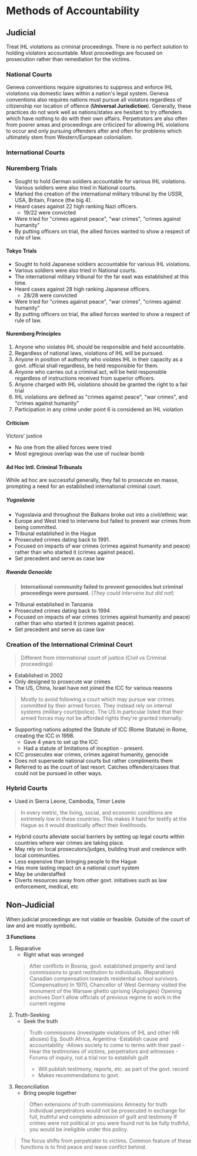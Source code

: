# Methods of Accountability

## Judicial
Treat IHL violations as criminal proceedings. There is no perfect solution to holding violators accountable.
Most proceedings are focused on prosecution rather than remediation for the victims.
### National Courts
Geneva conventions require signatories to suppress and enforce IHL violations via domestic laws within a nation's legal system. Geneva conventions also requires nations must pursue all violators regardless of citizenship nor location of offence (**Universal Jurisdiction**). Generally, these practices do not work well as nations/states are hesitant to try offenders which have nothing to do with their own affairs. Perpetrators are also often from poorer areas and proceedings are criticized for allowing IHL violations to occur and only pursuing offenders after and often for problems which ultimately stem from Western/European colonialism.
### International Courts
### Nuremberg Trials
- Sought to hold German soldiers accountable for various IHL violations. Various soldiers were also tried in National courts. 
- Marked the creation of the international military tribunal by the USSR, USA, Britain, France (the big 4). 
- Heard cases against 22 high ranking Nazi officers.
	- 19/22 were convicted
- Were tried for "crimes against peace", "war crimes", "crimes against humanity"
- By putting officers on trial, the allied forces wanted to show a respect of rule of law.
#### Tokyo Trials
- Sought to hold Japanese soldiers accountable for various IHL violations. 
- Various soldiers were also tried in National courts. 
- The international military tribunal for the far east was established at this time.
- Heard cases against 28 high ranking Japanese officers.
	- 28/28 were convicted
- Were tried for "crimes against peace", "war crimes", "crimes against humanity"
- By putting officers on trial, the allied forces wanted to show a respect of rule of law.
#### Nuremberg Principles
1. Anyone who violates IHL should be responsible and held accountable.
2. Regardless of national laws, violations of IHL will be pursued.
3. Anyone in position of authority who violates IHL in their capacity as a govt. official shall regardless, be held responsible for them.
4. Anyone who carries out a criminal act, will be held responsible regardless of instructions received from superior officers.
5. Anyone charged with IHL violations should be granted the right to a fair trial
6. IHL violations are defined as "crimes against peace", "war crimes", and "crimes against humanity"
7. Participation in any crime under point 6 is considered an IHL violation

#### Criticism
Victors' justice
- No one from the allied forces were tried
- Most egregious overlap was the use of nuclear bomb

#### Ad Hoc Intl. Criminal Tribunals

While ad hoc are successful generally, they fail to prosecute en masse, prompting a need for an established international criminal court.
##### Yugoslavia
- Yugoslavia and throughout the Balkans broke out into a civil/ethnic war.
- Europe and West tried to intervene but failed to prevent war crimes from being committed.
- Tribunal established in the Hague
- Prosecuted crimes dating back to 1991.
- Focused on impacts of war crimes (crimes against humanity and peace) rather than who started it (crimes against peace).
- Set precedent and serve as case law

##### Rwanda Genocide
>**International community failed to prevent genocides but criminal proceedings were pursued.** (*They could intervene but did not*)
- Tribunal established in Tanzania
- Prosecuted crimes dating back to 1994
- Focused on impacts of war crimes (crimes against humanity and peace) rather than who started it (crimes against peace).
-  Set precedent and serve as case law
### Creation of the International Criminal Court
>Different from international court of justice (Civil vs Criminal proceedings)

- Established in 2002
- Only designed to prosecute war crimes
- The US, China, Israel have not joined the ICC for various reasons
> Mostly to avoid following a court which may pursue war crimes committed by their armed forces. They instead rely on internal systems (military court/police). The US in particular listed that their armed forces may not be afforded rights they're granted internally.
- Supporting nations adopted the Statute of ICC (Rome Statute) in Rome, creating the ICC in 1998.
	- Gave 4 years to set up the ICC
	- Had a statute of limitations of inception - present.
- ICC prosecutes war crimes, crimes against humanity, genocide
- Does not supersede national courts but rather compliments them
- Referred to as the court of last resort. Catches offenders/cases that could not be pursued in other ways.
### Hybrid Courts
- Used in Sierra Leone, Cambodia, Timor Leste
> In every metric, the living, social, and economic conditions are extremely low in these countries. This makes it hard for testify at the Hague as it would drastically affect their livelihoods.
- Hybrid courts alleviate social barriers by setting up legal courts within countries where war crimes are taking place. 
- May rely on local prosecutors/judges, building trust and credence with local communities.
- Less expensive than bringing people to the Hague
- Has more lasting impact on a national court system
- May be understaffed
- Diverts resources away from other govt. initiatives such as law enforcement, medical, etc

## Non-Judicial

When judicial proceedings are not viable or feasible. Outside of the court of law and are mostly symbolic.

**3 Functions**
1. Reparative
	- Right what was wronged
	>After conflicts in Bosnia, govt. established property and land commissions to grant restitution to individuals. (Reparation)
	>Canadian compensation towards residential school survivors. (Compensation)
	>In 1970, Chancellor of West Germany visited the monument of the Warsaw ghetto uprising (Apologies)
	>Opening archives
	>Don't allow officials of previous regime to work in the current regime
2. Truth-Seeking
	- Seek the truth
	>Truth commissions (investigate violations of IHL and other HR abuses)
	>	Eg. South Africa, Argentina
	>	-Establish cause and accountability
	>	-Allows society to come to terms with their past
	>	-Hear the testimonies of victims, perpetrators and witnesses
	>	-Forums of inquiry, not a trial nor to establish guilt
	>	- Will publish testimony, reports, etc. as part of the govt. record
	>	- Makes recommendations to govt.
3. Reconciliation
	- Bring people together
	>Often extensions of truth commissions
	>Amnesty for truth
	>	Individual perpetrators would not be prosecuted in exchange for full, truthful and complete admission of guilt and testimony
	>	If crimes were not political or you were found not to be fully truthful, you would be ineligible under this policy.

>The focus shifts from perpetrator to victims. Common feature of these functions is to find peace and leave conflict behind.


